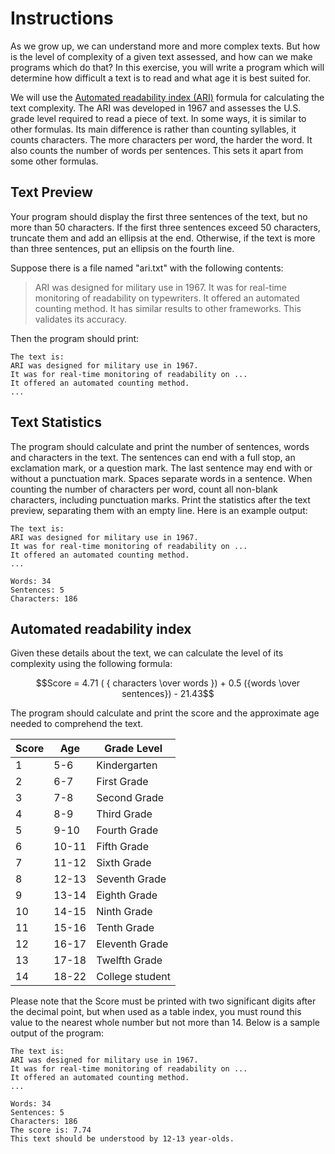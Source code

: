 # Instructions

As we grow up, we can understand more and more complex texts. But how is the level of complexity of a given text assessed, and how can we make programs which do that? 
In this exercise, you will write a program which will determine how difficult a text is to read
and what age it is best suited for.

We will use the
[Automated readability index (ARI)][wiki] formula for calculating the text complexity.
The ARI was developed in 1967 and assesses the U.S. grade level required to read 
a piece of text. In some ways, it is similar to other formulas. Its main difference 
is rather than counting syllables, it counts characters. The more characters per word, 
the harder the word. It also counts the number of words per sentences. This sets it apart from some 
other formulas.

## Text Preview

Your program should display the first three sentences of the text, but no more than 50 characters. If the first three sentences exceed 50 characters, truncate them and add an ellipsis at the end. Otherwise, if the text is more than three sentences, put an ellipsis on the fourth line.

Suppose there is a file named "ari.txt" with the following contents:

> ARI was designed for military use in 1967. It was for real-time 
> monitoring of readability on typewriters. It offered an automated 
> counting method. It has similar results to other frameworks.
> This validates its accuracy.

Then the program should print:

```text
The text is:
ARI was designed for military use in 1967.
It was for real-time monitoring of readability on ...
It offered an automated counting method.
...
```

## Text Statistics

The program should calculate and print the number of sentences, words 
and characters in the text. The sentences can end with a full stop, 
an exclamation mark, or a question mark. The last sentence may end with or 
without a punctuation mark. Spaces separate words in a sentence. 
When counting the number of characters per word, count all non-blank characters, including punctuation marks. Print 
the statistics after the text preview, separating them with an empty line.
Here is an example output:

```text
The text is:
ARI was designed for military use in 1967.
It was for real-time monitoring of readability on ...
It offered an automated counting method.
...

Words: 34
Sentences: 5
Characters: 186
```

## Automated readability index

Given these details about the text, we can calculate 
the level of its complexity using the following formula:

```math
Score = 4.71 ( { characters \over words }) + 0.5 ({words \over sentences}) - 21.43
```

The program should calculate and print the score and the approximate age needed to comprehend the text. 

| Score | Age	  | Grade Level     |
|-------|-------|-----------------|
| 1     | 5-6   | Kindergarten    |
| 2     | 6-7   | First Grade     |
| 3     | 7-8   | Second Grade    |
| 4     | 8-9   | Third Grade     |
| 5     | 9-10  | Fourth Grade    |
| 6     | 10-11 | Fifth Grade     |
| 7     | 11-12 | Sixth Grade     |
| 8     | 12-13 | Seventh Grade   |
| 9     | 13-14 | Eighth Grade    |
| 10    | 14-15 | Ninth Grade     |
| 11    | 15-16 | Tenth Grade     |
| 12    | 16-17 | Eleventh Grade  |
| 13    | 17-18 | Twelfth Grade   |
| 14    | 18-22 | College student |

Please note that the Score must be printed with two significant digits after 
the decimal point, but when used as a table index, you must round this value 
to the nearest whole number but not more than 14. Below is a sample output of 
the program:

```text
The text is:
ARI was designed for military use in 1967.
It was for real-time monitoring of readability on ...
It offered an automated counting method.
...

Words: 34
Sentences: 5
Characters: 186
The score is: 7.74
This text should be understood by 12-13 year-olds.
```
[wiki]: https://en.wikipedia.org/wiki/Automated_readability_index
[ARI]: https://readable.com/readability/automated-readability-index/
